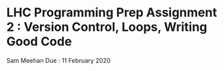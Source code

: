 # LHC Programming Prep Assignment 2 : Version Control, Loops, Writing Good Code
Sam Meehan
Due : 11 February 2020
